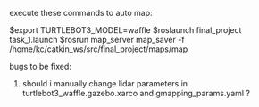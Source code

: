 execute these commands to auto map:

$export TURTLEBOT3_MODEL=waffle
$roslaunch final_project task_1.launch
$rosrun map_server map_saver -f /home/kc/catkin_ws/src/final_project/maps/map

bugs to be fixed:
1. should i manually change lidar parameters in turtlebot3_waffle.gazebo.xarco and gmapping_params.yaml ?